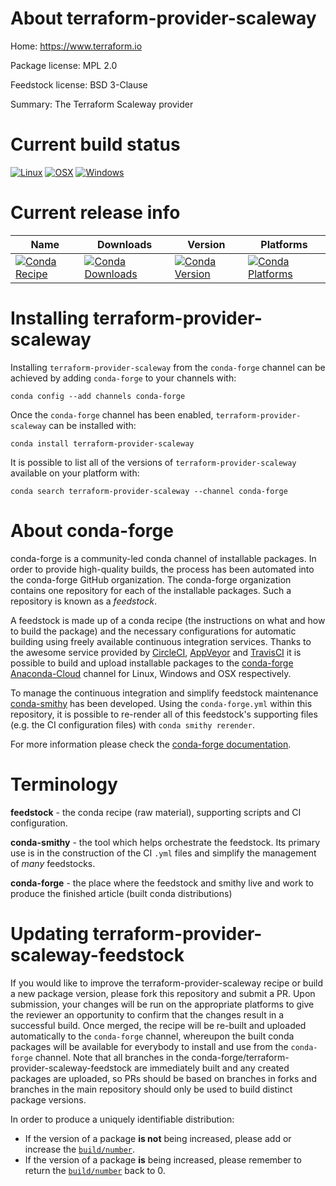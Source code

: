 About terraform-provider-scaleway
=================================

Home: https://www.terraform.io

Package license: MPL 2.0

Feedstock license: BSD 3-Clause

Summary: The Terraform Scaleway provider



Current build status
====================

[![Linux](https://img.shields.io/circleci/project/github/conda-forge/terraform-provider-scaleway-feedstock/master.svg?label=Linux)](https://circleci.com/gh/conda-forge/terraform-provider-scaleway-feedstock)
[![OSX](https://img.shields.io/travis/conda-forge/terraform-provider-scaleway-feedstock/master.svg?label=macOS)](https://travis-ci.org/conda-forge/terraform-provider-scaleway-feedstock)
[![Windows](https://img.shields.io/appveyor/ci/conda-forge/terraform-provider-scaleway-feedstock/master.svg?label=Windows)](https://ci.appveyor.com/project/conda-forge/terraform-provider-scaleway-feedstock/branch/master)

Current release info
====================

| Name | Downloads | Version | Platforms |
| --- | --- | --- | --- |
| [![Conda Recipe](https://img.shields.io/badge/recipe-terraform--provider--scaleway-green.svg)](https://anaconda.org/conda-forge/terraform-provider-scaleway) | [![Conda Downloads](https://img.shields.io/conda/dn/conda-forge/terraform-provider-scaleway.svg)](https://anaconda.org/conda-forge/terraform-provider-scaleway) | [![Conda Version](https://img.shields.io/conda/vn/conda-forge/terraform-provider-scaleway.svg)](https://anaconda.org/conda-forge/terraform-provider-scaleway) | [![Conda Platforms](https://img.shields.io/conda/pn/conda-forge/terraform-provider-scaleway.svg)](https://anaconda.org/conda-forge/terraform-provider-scaleway) |

Installing terraform-provider-scaleway
======================================

Installing `terraform-provider-scaleway` from the `conda-forge` channel can be achieved by adding `conda-forge` to your channels with:

```
conda config --add channels conda-forge
```

Once the `conda-forge` channel has been enabled, `terraform-provider-scaleway` can be installed with:

```
conda install terraform-provider-scaleway
```

It is possible to list all of the versions of `terraform-provider-scaleway` available on your platform with:

```
conda search terraform-provider-scaleway --channel conda-forge
```


About conda-forge
=================

conda-forge is a community-led conda channel of installable packages.
In order to provide high-quality builds, the process has been automated into the
conda-forge GitHub organization. The conda-forge organization contains one repository
for each of the installable packages. Such a repository is known as a *feedstock*.

A feedstock is made up of a conda recipe (the instructions on what and how to build
the package) and the necessary configurations for automatic building using freely
available continuous integration services. Thanks to the awesome service provided by
[CircleCI](https://circleci.com/), [AppVeyor](https://www.appveyor.com/)
and [TravisCI](https://travis-ci.org/) it is possible to build and upload installable
packages to the [conda-forge](https://anaconda.org/conda-forge)
[Anaconda-Cloud](https://anaconda.org/) channel for Linux, Windows and OSX respectively.

To manage the continuous integration and simplify feedstock maintenance
[conda-smithy](https://github.com/conda-forge/conda-smithy) has been developed.
Using the ``conda-forge.yml`` within this repository, it is possible to re-render all of
this feedstock's supporting files (e.g. the CI configuration files) with ``conda smithy rerender``.

For more information please check the [conda-forge documentation](https://conda-forge.org/docs/).

Terminology
===========

**feedstock** - the conda recipe (raw material), supporting scripts and CI configuration.

**conda-smithy** - the tool which helps orchestrate the feedstock.
                   Its primary use is in the construction of the CI ``.yml`` files
                   and simplify the management of *many* feedstocks.

**conda-forge** - the place where the feedstock and smithy live and work to
                  produce the finished article (built conda distributions)


Updating terraform-provider-scaleway-feedstock
==============================================

If you would like to improve the terraform-provider-scaleway recipe or build a new
package version, please fork this repository and submit a PR. Upon submission,
your changes will be run on the appropriate platforms to give the reviewer an
opportunity to confirm that the changes result in a successful build. Once
merged, the recipe will be re-built and uploaded automatically to the
`conda-forge` channel, whereupon the built conda packages will be available for
everybody to install and use from the `conda-forge` channel.
Note that all branches in the conda-forge/terraform-provider-scaleway-feedstock are
immediately built and any created packages are uploaded, so PRs should be based
on branches in forks and branches in the main repository should only be used to
build distinct package versions.

In order to produce a uniquely identifiable distribution:
 * If the version of a package **is not** being increased, please add or increase
   the [``build/number``](https://conda.io/docs/user-guide/tasks/build-packages/define-metadata.html#build-number-and-string).
 * If the version of a package **is** being increased, please remember to return
   the [``build/number``](https://conda.io/docs/user-guide/tasks/build-packages/define-metadata.html#build-number-and-string)
   back to 0.
